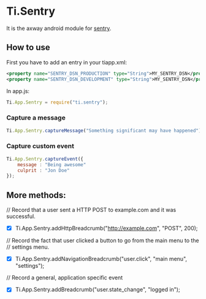 # Ti.Sentry

It is the axway android module for [sentry](https://github.com/joshdholtz/Sentry-Android).

## How to use

First you have to add an entry in your tiapp.xml:

```xml
<property name="SENTRY_DSN_PRODUCTION" type="String">MY_SENTRY_DSN</property>
<property name="SENTRY_DSN_DEVELOPMENT" type="String">MY_SENTRY_DSN</property>
```

In app.js:
```javascript
Ti.App.Sentry = require("ti.sentry");
```

### Capture a message
```javascript
Ti.App.Sentry.captureMessage("Something significant may have happened");
```

### Capture custom event

```javascript
Ti.App.Sentry.captureEvent({
	message : "Being awesome"
	culprit : "Jon Doe"
});
```

## More methods:

// Record that a user sent a HTTP POST to example.com and it was successful.
- [x] Ti.App.Sentry.addHttpBreadcrumb("http://example.com", "POST", 200);

// Record the fact that user clicked a button to go from the main menu to the
// settings menu.
- [x] Ti.App.Sentry.addNavigationBreadcrumb("user.click", "main menu", "settings");

// Record a general,  application specific event
- [x] Ti.App.Sentry.addBreadcrumb("user.state_change", "logged in");